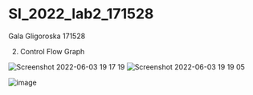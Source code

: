 # SI_2022_lab2_171528

Gala Gligoroska 171528

2. Control Flow Graph 

![Screenshot 2022-06-03 19 17 19](https://user-images.githubusercontent.com/63419322/171914243-7e8b9245-755a-40f5-9b6a-90218896d28a.png)
![Screenshot 2022-06-03 19 19 05](https://user-images.githubusercontent.com/63419322/171914303-79434780-2900-40ad-a30f-4d946f7773a9.png)


 ![image](https://user-images.githubusercontent.com/63419322/171912416-f4ece3a7-eed4-4cb7-b4d2-ea9ee7cd2b41.png)


